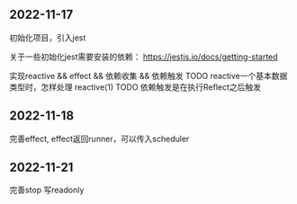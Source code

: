 <!--
 * @Author: xuyong xuyongshuaige@gmail.com
 * @Date: 2022-11-18 16:56:45
 * @LastEditors: xuyong xuyongshuaige@gmail.com
 * @LastEditTime: 2022-11-21 17:46:39
 * @FilePath: \mini-vue-myself\README.md
 * @Description: 这是默认设置,请设置`customMade`, 打开koroFileHeader查看配置 进行设置: https://github.com/OBKoro1/koro1FileHeader/wiki/%E9%85%8D%E7%BD%AE
-->
## 2022-11-17

初始化项目，引入jest

关于一些初始化jest需要安装的依赖： https://jestjs.io/docs/getting-started

实现reactive && effect && 依赖收集 && 依赖触发
 TODO reactive一个基本数据类型时，怎样处理 reactive(1)
 TODO 依赖触发是在执行Reflect之后触发

 ## 2022-11-18
 完善effect, effect返回runner，可以传入scheduler

 ## 2022-11-21
 完善stop
 写readonly
